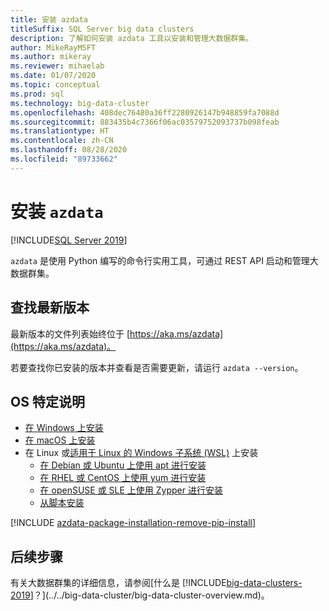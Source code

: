 ```yaml
---
title: 安装 azdata
titleSuffix: SQL Server big data clusters
description: 了解如何安装 azdata 工具以安装和管理大数据群集。
author: MikeRayMSFT
ms.author: mikeray
ms.reviewer: mihaelab
ms.date: 01/07/2020
ms.topic: conceptual
ms.prod: sql
ms.technology: big-data-cluster
ms.openlocfilehash: 408dec76480a36ff2280926147b948859fa7088d
ms.sourcegitcommit: 883435b4c7366f06ac03579752093737b098feab
ms.translationtype: HT
ms.contentlocale: zh-CN
ms.lasthandoff: 08/28/2020
ms.locfileid: "89733662"
---
```

# <a name="install-azdata"></a>安装 `azdata`

[!INCLUDE[SQL Server 2019](../../includes/applies-to-version/sqlserver2019.md)]

`azdata` 是使用 Python 编写的命令行实用工具，可通过 REST API 启动和管理大数据群集。 

## <a name="find-latest-version"></a>查找最新版本

最新版本的文件列表始终位于 [https://aka.ms/azdata](https://aka.ms/azdata)。

若要查找你已安装的版本并查看是否需要更新，请运行 `azdata --version`。

## <a name="os-specific-instructions"></a>OS 特定说明

* [在 Windows 上安装](../install/deploy-install-azdata-installer.md)
* [在 macOS 上安装](../install/deploy-install-azdata-macos.md)
* 在 Linux 或[适用于 Linux 的 Windows 子系统 (WSL)](/windows/wsl/about/) 上安装
   * [在 Debian 或 Ubuntu 上使用 apt 进行安装](../install/deploy-install-azdata-linux-package.md)
   * [在 RHEL 或 CentOS 上使用 yum 进行安装](../install/deploy-install-azdata-yum.md)
   * [在 openSUSE 或 SLE 上使用 Zypper 进行安装](../install/deploy-install-azdata-zypper.md)
   * [从脚本安装](../install/deploy-install-azdata-pip.md)

[!INCLUDE [azdata-package-installation-remove-pip-install](../../includes/azdata-package-installation-remove-pip-install.md)]

## <a name="next-steps"></a>后续步骤

有关大数据群集的详细信息，请参阅[什么是 [!INCLUDE[big-data-clusters-2019](../../includes/ssbigdataclusters-ver15.md)]？](../../big-data-cluster/big-data-cluster-overview.md)。
